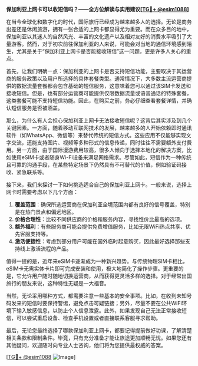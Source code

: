 **保加利亚上网卡可以收短信吗？——全方位解读与实用建议[[TG💪+ @esim1088](https://t.me/s/esim1088)]**

在当今全球化和数字化的时代，国际旅行已经成为越来越多人的选择。无论是商务出差还是休闲旅游，拥有一张合适的上网卡都显得尤为重要。而在众多目的地中，保加利亚以其迷人的自然风光、丰富的文化遗产以及相对友好的消费水平吸引了大量游客。然而，对于初次前往保加利亚的人来说，可能会对当地的通信环境感到陌生，尤其是关于“保加利亚上网卡是否能接收短信”这一问题，更是许多人关心的重点。

首先，让我们明确一点：保加利亚的上网卡是否支持短信功能，主要取决于其运营商的服务政策以及用户所选择的具体套餐类型。通常情况下，大多数主流运营商提供的数据流量套餐都会包含基础的短信服务，这意味着您可以通过该SIM卡发送和接收短信。但是，也有部分运营商可能提供仅限数据流量或语音通话的特殊套餐，这类套餐可能不支持短信功能。因此，在购买之前，务必仔细查看套餐详情，并确认短信服务是否被涵盖。

那么，为什么有人会担心保加利亚上网卡无法接收短信呢？这背后其实涉及到几个关键因素。一方面，随着移动互联网技术的发展，越来越多的人开始依赖即时通讯软件（如WhatsApp、微信等）来替代传统的短信方式。这些应用不仅能够实现文字交流，还能支持图片、视频等多种形式的信息传递，同时往往不需要额外支付费用。另一方面，由于国际漫游费用较高，很多人倾向于选择本地化的解决方案，比如使用eSIM卡或者随身Wi-Fi设备来满足网络需求。尽管如此，短信作为一种传统且可靠的沟通手段，在某些特定场景下仍然具有不可替代的价值，例如验证码接收、紧急联系等。

接下来，我们来探讨一下如何挑选适合自己的保加利亚上网卡。一般来说，选择上网卡时需要考虑以下几个方面：

1. **覆盖范围**：确保所选运营商在保加利亚全境范围内都有良好的信号覆盖，特别是在热门景点和偏远地区。
2. **价格合理性**：比较不同供应商的价格和服务内容，寻找性价比最高的选项。
3. **额外福利**：有些服务商可能会提供免费增值服务，比如无限WiFi热点共享、优先客服支持等。
4. **激活便捷性**：考虑到部分用户可能在国外临时起意购买，因此最好选择那些支持线上激活流程的产品。

值得一提的是，近年来eSIM卡逐渐成为一种新兴趋势。与传统物理SIM卡相比，eSIM卡无需实体卡片即可完成安装和使用，极大地简化了操作步骤。更重要的是，它允许用户随时随地切换运营商，从而获得更灵活多样的选择。对于经常出国旅行的朋友来说，这种特性无疑是一大福音。

当然，无论采用哪种方式，都需要注意一些基本的安全事项。比如，在收到未知号码发来的短信时要保持警惕，避免点击可疑链接；另外，尽量不要在公共WiFi环境下输入敏感信息，以防止个人信息泄露。此外，如果发现自己无法正常接收短信，可以尝试重启设备、检查手机设置或者直接联系客服寻求帮助。

最后，无论您最终选择了哪款保加利亚上网卡，都要记得提前做好功课，了解清楚相关条款和限制条件。毕竟，只有充分准备才能让旅途更加顺畅无忧。如果您还有其他疑问，欢迎随时向专业人士咨询，他们将为您提供最权威的答案。

[[TG💪+ @esim1088](https://t.me/s/esim1088) ![Image](https://i.postimg.cc/4NQfJmqS/Snipaste-2025-05-13-00-14-12.png)]